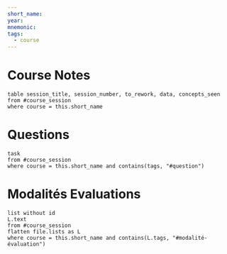 ```yaml
---
short_name: 
year: 
mnemonic: 
tags:
  - course
---
```


# Course Notes 
```dataview
table session_title, session_number, to_rework, data, concepts_seen
from #course_session 
where course = this.short_name
```

# Questions

```dataview
task
from #course_session
where course = this.short_name and contains(tags, "#question")
```

# Modalités Evaluations

```dataview
list without id
L.text
from #course_session
flatten file.lists as L
where course = this.short_name and contains(L.tags, "#modalité-évaluation")
```